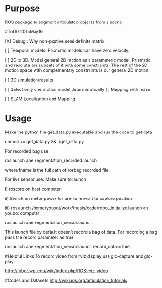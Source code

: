 # Purpose
ROS package to segment articulated objects from a scene

#ToDO 2015May16

[X] Debug : Why non-postive semi definite matrix

[ ] Temporal models: Prismatic models can have zero velocity.

[ ] 2D to 3D. Model general 2D motion as a parameteric model. Prismatic and
revolute are subsets of it with some constraints. The rest of the 2D motion
space with complementary constraints is our general 2D motion.

[ ] 3D simulation/results

[ ] Select only one motion model deterministically
[ ] Mapping with noise

[ ] SLAM Localization and Mapping

# Usage

Make the python file get_data.py executable and run the code to get data

chmod +x get_data.py && ./get_data.py

For recorded bag use 

roslaunch aae segmentation_recorded.launch 

where fname is the full path of rosbag recorded file


For live sensor use:
Make sure to launch 

i) roscore on host computer 

ii) Switch on motor power for arm to move it to capture position

iii) roslaunch /home/youbot/work/thesis/code/robot_initialize.launch on youbot computer

roslaunch aae segmentation_sensor.launch

This launch file by default doesn't record a bag of data. For recording a bag pass the record parameter as true

roslaunch aae segmentation_sensor.launch record_data:=True

#Helpful Links
To record video from rviz display use glc-capture and glc-play

http://robot.wpi.edu/wiki/index.php/ROS:rviz-video


#Codes and Datasets
http://wiki.ros.org/articulation_tutorials
